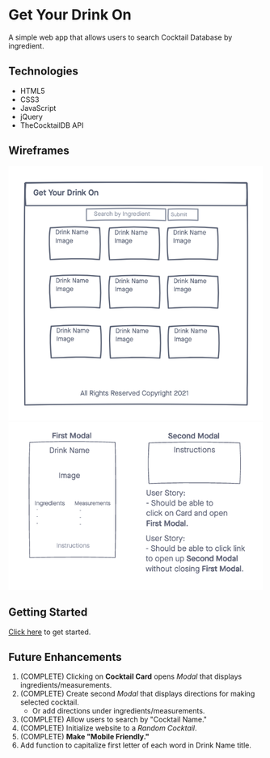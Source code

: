 # Get Your Drink On
A simple web app that allows users to search Cocktail Database by ingredient. 

## Technologies
- HTML5
- CSS3
- JavaScript
- jQuery
- TheCocktailDB API

## Wireframes
![wireframe](./imgs/wireframe.png)
![modalframe](./imgs/modalframe.png)

## Getting Started
[Click here](https://nwilltell27.github.io/get-your-drink-on/) to get started.

## Future Enhancements
1. (COMPLETE) Clicking on **Cocktail Card** opens _Modal_ that displays ingredients/measurements. 
2. (COMPLETE) Create second _Modal_ that displays directions for making selected cocktail.
    - Or add directions under ingredients/measurements. 
3. (COMPLETE) Allow users to search by "Cocktail Name."
4. (COMPLETE) Initialize website to a _Random Cocktail_.
5. (COMPLETE) **Make "Mobile Friendly."**
6. Add function to capitalize first letter of each word in Drink Name title. 